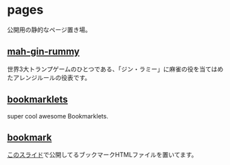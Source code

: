 # pages
公開用の静的なページ置き場。

## [mah-gin-rummy](https://psephopaiktes.github.io/pages/gin)
世界3大トランプゲームのひとつである、「ジン・ラミー」に麻雀の役を当てはめたアレンジルールの役表です。

## [bookmarklets](https://psephopaiktes.github.io/pages/bookmarklets)
super cool awesome Bookmarklets.

## [bookmark]()
[このスライド]()で公開してるブックマークHTMLファイルを置いてます。

